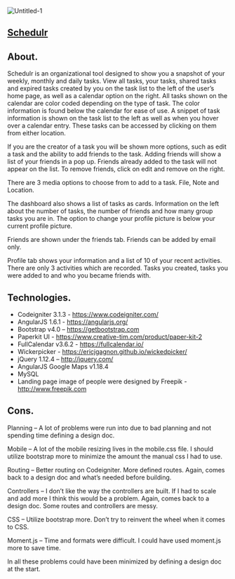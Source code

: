 ![Untitled-1](https://user-images.githubusercontent.com/6231909/61014466-6d61c500-a33c-11e9-8523-b9133a381481.jpg)
## [Schedulr](https://www.schedulr.cc/)

## About.

Schedulr is an organizational tool designed to show you a snapshot of your weekly, monthly and daily tasks. View all tasks, your tasks, shared tasks and expired tasks created by you on the task list to the left of the user’s home page, as well as a calendar option on the right. 
All tasks shown on the calendar are color coded depending on the type of task. The color information is found below the calendar for ease of use. A snippet of task information is shown on the task list to the left as well as when you hover over a calendar entry. These tasks can be accessed by clicking on them from either location. 

If you are the creator of a task you will be shown more options, such as edit a task and the ability to add friends to the task. Adding friends will show a list of your friends in a pop up. Friends already added to the task will not appear on the list. To remove friends, click on edit and remove on the right.

There are 3 media options to choose from to add to a task. File, Note and Location. 

The dashboard also shows a list of tasks as cards. Information on the left about the number of tasks, the number of friends and how many group tasks you are in. The option to change your profile picture is below your current profile picture. 

Friends are shown under the friends tab. Friends can be added by email only. 

Profile tab shows your information and a list of 10 of your recent activities. There are only 3 activities which are recorded. Tasks you created, tasks you were added to and who you became friends with. 



## Technologies.


*	Codeigniter 3.1.3 - https://www.codeigniter.com/
*	AngularJS 1.6.1 - https://angularjs.org/
*	Bootstrap v4.0 – https://getbootstrap.com
*	Paperkit UI - https://www.creative-tim.com/product/paper-kit-2
*	FullCalendar v3.6.2 - https://fullcalendar.io/
*	Wickerpicker - https://ericjgagnon.github.io/wickedpicker/
*	jQuery 1.12.4 – http://jquery.com/
*	AngularJS Google Maps v1.18.4
*	MySQL
*	Landing page image of people were designed by Freepik - http://www.freepik.com



## Cons.


Planning – A lot of problems were run into due to bad planning and not spending time defining a design doc. 

Mobile – A lot of the mobile resizing lives in the mobile.css file. I should utilize bootstrap more to minimize the amount the manual css I had to use.

Routing – Better routing on Codeigniter. More defined routes. Again, comes back to a design doc and what’s needed before building.

Controllers – I don’t like the way the controllers are built. If I had to scale and add more I think this would be a problem. Again, comes back to a design doc. Some routes and controllers are messy. 

CSS – Utilize bootstrap more. Don’t try to reinvent the wheel when it comes to CSS.

Moment.js – Time and formats were difficult. I could have used moment.js more to save time.


In all these problems could have been minimized by defining a design doc at the start.  
